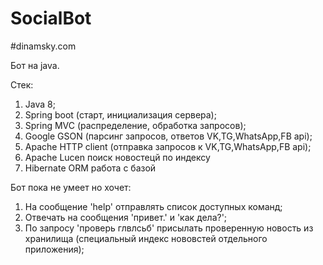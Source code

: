 # SocialBot 
#dinamsky.com

Бот на java.

Стек:
1. Java 8;
2. Spring boot (старт, инициализация сервера);
3. Spring MVC (распределение, обработка запросов);
4. Google GSON (парсинг запросов, ответов VK,TG,WhatsApp,FB api);
5. Apache HTTP client (отправка запросов к VK,TG,WhatsApp,FB api);
6. Apache Lucen поиск новостецй по индексу
7. Hibernate ORM работа с базой

Бот пока не умеет но хочет:
1. На сообщение 'help' отправлять список доступных команд;
2. Отвечать на сообщения 'привет.' и 'как дела?';
3. По запросу 'проверь глвлсьб' присылать проверенную новость из хранилища (специальный индекс нововстей отдельного приложения);
